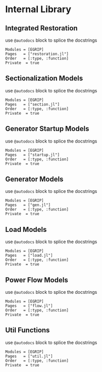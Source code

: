 # Internal Library

## Integrated Restoration
use `@autodocs` block to splice the docstrings
```@autodocs
Modules = [EGRIP]
Pages   = ["restoration.jl"]
Order   = [:type, :function]
Private  = true
```

## Sectionalization Models
use `@autodocs` block to splice the docstrings
```@autodocs
Modules = [EGRIP]
Pages   = ["section.jl"]
Order   = [:type, :function]
Private  = true
```

## Generator Startup Models
use `@autodocs` block to splice the docstrings
```@autodocs
Modules = [EGRIP]
Pages   = ["startup.jl"]
Order   = [:type, :function]
Private  = true
```

## Generator Models
use `@autodocs` block to splice the docstrings
```@autodocs
Modules = [EGRIP]
Pages   = ["gen.jl"]
Order   = [:type, :function]
Private  = true
```

## Load Models
use `@autodocs` block to splice the docstrings
```@autodocs
Modules = [EGRIP]
Pages   = ["load.jl"]
Order   = [:type, :function]
Private  = true
```

## Power Flow Models
use `@autodocs` block to splice the docstrings
```@autodocs
Modules = [EGRIP]
Pages   = ["flow.jl"]
Order   = [:type, :function]
Private  = true
```

## Util Functions
use `@autodocs` block to splice the docstrings
```@autodocs
Modules = [EGRIP]
Pages   = ["util.jl"]
Order   = [:type, :function]
Private  = true
```

<!-- ## I/O Function
use `@autodocs` block to splice the docstrings
```@autodocs
Modules = [EGRIP]
Pages   = ["parser.jl"]
Order   = [:type, :function]
Private  = true
``` -->
